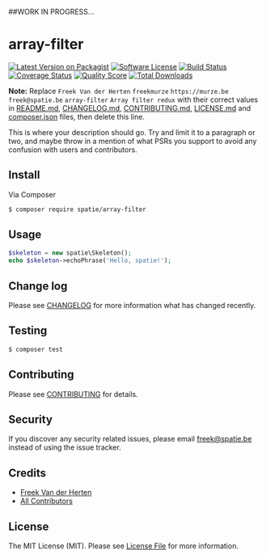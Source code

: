 ##WORK IN PROGRESS...

# array-filter

[![Latest Version on Packagist](https://img.shields.io/packagist/v/spatie/array-filter.svg?style=flat-square)](https://packagist.org/packages/spatie/array-filter)
[![Software License](https://img.shields.io/badge/license-MIT-brightgreen.svg?style=flat-square)](LICENSE.md)
[![Build Status](https://img.shields.io/travis/freekmurze/array-filter/master.svg?style=flat-square)](https://travis-ci.org/freekmurze/array-filter)
[![Coverage Status](https://img.shields.io/scrutinizer/coverage/g/freekmurze/array-filter.svg?style=flat-square)](https://scrutinizer-ci.com/g/freekmurze/array-filter/code-structure)
[![Quality Score](https://img.shields.io/scrutinizer/g/freekmurze/array-filter.svg?style=flat-square)](https://scrutinizer-ci.com/g/freekmurze/array-filter)
[![Total Downloads](https://img.shields.io/packagist/dt/spatie/array-filter.svg?style=flat-square)](https://packagist.org/packages/spatie/array-filter)

**Note:** Replace ```Freek Van der Herten``` ```freekmurze``` ```https://murze.be``` ```freek@spatie.be``` ```array-filter``` ```Array filter redux``` with their correct values in [README.md](README.md), [CHANGELOG.md](CHANGELOG.md), [CONTRIBUTING.md](CONTRIBUTING.md), [LICENSE.md](LICENSE.md) and [composer.json](composer.json) files, then delete this line.

This is where your description should go. Try and limit it to a paragraph or two, and maybe throw in a mention of what
PSRs you support to avoid any confusion with users and contributors.

## Install

Via Composer

``` bash
$ composer require spatie/array-filter
```

## Usage

``` php
$skeleton = new spatie\Skeleton();
echo $skeleton->echoPhrase('Hello, spatie!');
```

## Change log

Please see [CHANGELOG](CHANGELOG.md) for more information what has changed recently.

## Testing

``` bash
$ composer test
```

## Contributing

Please see [CONTRIBUTING](CONTRIBUTING.md) for details.

## Security

If you discover any security related issues, please email freek@spatie.be instead of using the issue tracker.

## Credits

- [Freek Van der Herten](https://github.com/freekmurze)
- [All Contributors](../../contributors)

## License

The MIT License (MIT). Please see [License File](LICENSE.md) for more information.
